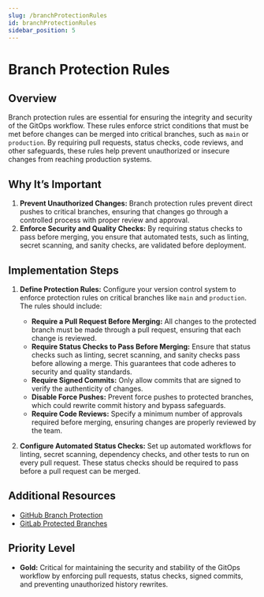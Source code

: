 ```yaml
---
slug: /branchProtectionRules
id: branchProtectionRules
sidebar_position: 5
---
```


# Branch Protection Rules

## Overview

Branch protection rules are essential for ensuring the integrity and security of the GitOps workflow. These rules enforce strict conditions that must be met before changes can be merged into critical branches, such as `main` or `production`. By requiring pull requests, status checks, code reviews, and other safeguards, these rules help prevent unauthorized or insecure changes from reaching production systems.

## Why It’s Important

1. **Prevent Unauthorized Changes:** Branch protection rules prevent direct pushes to critical branches, ensuring that changes go through a controlled process with proper review and approval.
2. **Enforce Security and Quality Checks:** By requiring status checks to pass before merging, you ensure that automated tests, such as linting, secret scanning, and sanity checks, are validated before deployment.

## Implementation Steps

1. **Define Protection Rules:** Configure your version control system to enforce protection rules on critical branches like `main` and `production`. The rules should include:
   - **Require a Pull Request Before Merging:** All changes to the protected branch must be made through a pull request, ensuring that each change is reviewed.
   - **Require Status Checks to Pass Before Merging:** Ensure that status checks such as linting, secret scanning, and sanity checks pass before allowing a merge. This guarantees that code adheres to security and quality standards.
   - **Require Signed Commits:** Only allow commits that are signed to verify the authenticity of changes.
   - **Disable Force Pushes:** Prevent force pushes to protected branches, which could rewrite commit history and bypass safeguards.
   - **Require Code Reviews:** Specify a minimum number of approvals required before merging, ensuring changes are properly reviewed by the team.

2. **Configure Automated Status Checks:** Set up automated workflows for linting, secret scanning, dependency checks, and other tests to run on every pull request. These status checks should be required to pass before a pull request can be merged.

## Additional Resources

- [GitHub Branch Protection](https://docs.github.com/en/repositories/configuring-branches-and-merges-in-your-repository/managing-protected-branches/about-protected-branches)
- [GitLab Protected Branches](https://docs.gitlab.com/ee/user/project/protected_branches.html)

## Priority Level

- **Gold:** Critical for maintaining the security and stability of the GitOps workflow by enforcing pull requests, status checks, signed commits, and preventing unauthorized history rewrites.